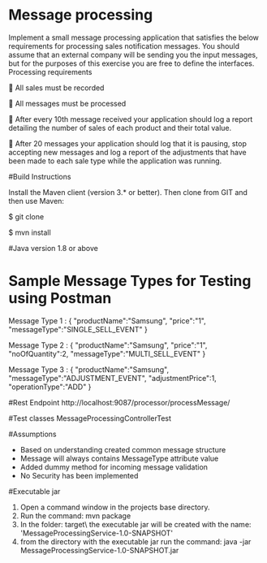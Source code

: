 # Message processing

Implement a small message processing application that satisfies the below requirements for
processing sales notification messages. You should assume that an external company will be sending
you the input messages, but for the purposes of this exercise you are free to define the interfaces.
Processing requirements

 All sales must be recorded

 All messages must be processed

 After every 10th message received your application should log a report detailing the number
of sales of each product and their total value.

 After 20 messages your application should log that it is pausing, stop accepting new
messages and log a report of the adjustments that have been made to each sale type while
the application was running.

#Build Instructions

Install the Maven client (version 3.* or better). Then clone from GIT and then use Maven:

$ git clone

$ mvn install

#Java version
1.8 or above

# Sample Message Types for Testing using Postman
Message Type 1 : 
{
	"productName":"Samsung",
    "price":"1",
    "messageType":"SINGLE_SELL_EVENT"
}

Message Type 2 : 
{
	"productName":"Samsung",
    "price":"1",
    "noOfQuantity":2,
    "messageType":"MULTI_SELL_EVENT"
}

Message Type 3 : 
{
	"productName":"Samsung",
    "messageType":"ADJUSTMENT_EVENT",
    "adjustmentPrice":1,
    "operationType":"ADD"
}

#Rest Endpoint
http://localhost:9087/processor/processMessage/

#Test classes
MessageProcessingControllerTest

#Assumptions
- Based on understanding created common message structure 
- Message will always contains MessageType attribute value
- Added dummy method for incoming message validation 
- No Security has been implemented

#Executable jar

1. Open a command window in the projects base directory.
2. Run the command: mvn package
3. In the folder: target\ the executable jar will be created with the name: 'MessageProcessingService-1.0-SNAPSHOT'
4. from the directory with the executable jar run the command: java -jar MessageProcessingService-1.0-SNAPSHOT.jar


